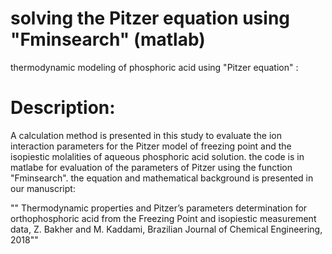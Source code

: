 # solving the Pitzer equation using "Fminsearch" (matlab)

thermodynamic modeling of phosphoric acid using "Pitzer equation" : 

# Description:
A calculation method is presented in this study to evaluate the ion interaction parameters for the Pitzer model of freezing point and the isopiestic molalities of aqueous phosphoric acid solution.
the code is in matlabe for evaluation of the parameters of Pitzer using the function "Fminsearch".
the equation and mathematical background is presented in our manuscript:

"" Thermodynamic properties and Pitzer’s parameters determination for orthophosphoric acid from the Freezing Point and isopiestic measurement data, Z. Bakher and M. Kaddami, Brazilian Journal of Chemical Engineering, 2018""


